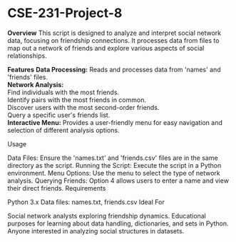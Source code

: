 # CSE-231-Project-8

**Overview**
This script is designed to analyze and interpret social network data, focusing on friendship connections. It processes data from files to map out a network of friends and explore various aspects of social relationships.
<br>

**Features**
**Data Processing:** Reads and processes data from 'names' and 'friends' files.
<br>
**Network Analysis:**
<br>
    Find individuals with the most friends.
    <br>
    Identify pairs with the most friends in common.
    <br>
    Discover users with the most second-order friends.
    <br>
    Query a specific user's friends list.
    <br>
**Interactive Menu:** Provides a user-friendly menu for easy navigation and selection of different analysis options.
<br>

Usage

Data Files: Ensure the 'names.txt' and 'friends.csv' files are in the same directory as the script.
Running the Script: Execute the script in a Python environment.
Menu Options: Use the menu to select the type of network analysis.
Querying Friends: Option 4 allows users to enter a name and view their direct friends.
Requirements

Python 3.x
Data files: names.txt, friends.csv
Ideal For

Social network analysts exploring friendship dynamics.
Educational purposes for learning about data handling, dictionaries, and sets in Python.
Anyone interested in analyzing social structures in datasets.
